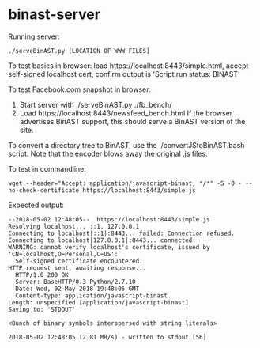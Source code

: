 # binast-server
Running server:
```
./serveBinAST.py [LOCATION OF WWW FILES]
```

To test basics in browser: load https://localhost:8443/simple.html, accept self-signed localhost cert, confirm output is 'Script run status: BINAST'

To test Facebook.com snapshot in browser:
1. Start server with ./serveBinAST.py ./fb_bench/
1. Load https://localhost:8443/newsfeed_bench.html
If the browser advertises BinAST support, this should serve a BinAST version of the site.

To convert a directory tree to BinAST, use the ./convertJStoBinAST.bash script. Note that the encoder blows away the original .js files.


To test in commandline:
```
wget --header="Accept: application/javascript-binast, */*" -S -O - --no-check-certificate https://localhost:8443/simple.js
```

Expected output:
```
--2018-05-02 12:48:05--  https://localhost:8443/simple.js
Resolving localhost... ::1, 127.0.0.1
Connecting to localhost|::1|:8443... failed: Connection refused.
Connecting to localhost|127.0.0.1|:8443... connected.
WARNING: cannot verify localhost's certificate, issued by 'CN=localhost,O=Personal,C=US':
  Self-signed certificate encountered.
HTTP request sent, awaiting response...
  HTTP/1.0 200 OK
  Server: BaseHTTP/0.3 Python/2.7.10
  Date: Wed, 02 May 2018 19:48:05 GMT
  Content-type: application/javascript-binast
Length: unspecified [application/javascript-binast]
Saving to: 'STDOUT'

<Bunch of binary symbols interspersed with string literals>

2018-05-02 12:48:05 (2.81 MB/s) - written to stdout [56]
```
